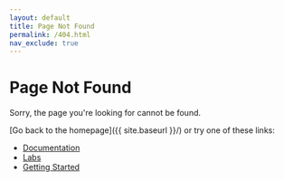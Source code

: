 ```yaml
---
layout: default
title: Page Not Found
permalink: /404.html
nav_exclude: true
---
```


# Page Not Found

Sorry, the page you're looking for cannot be found.

[Go back to the homepage]({{ site.baseurl }}/) or try one of these links:

- [Documentation](/docs/)
- [Labs](/labs/)
- [Getting Started](/docs/getting-started/)